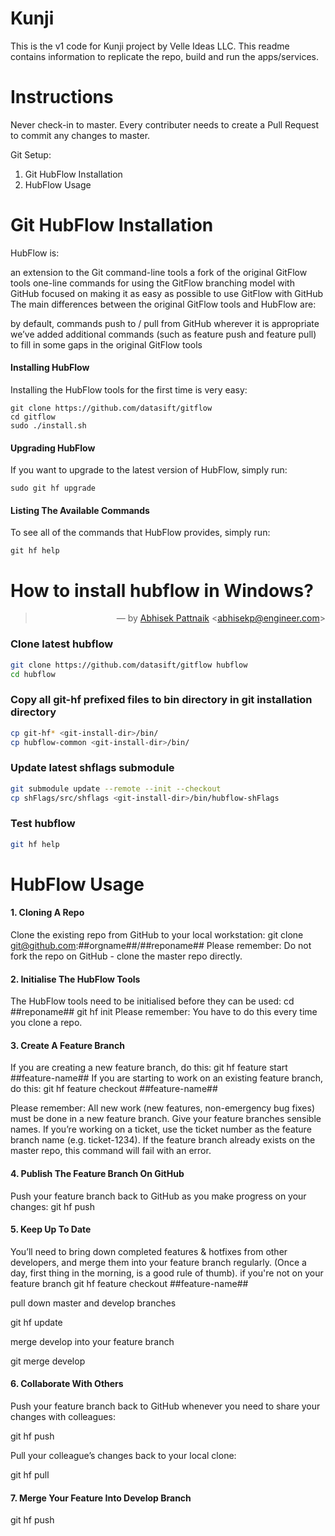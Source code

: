 # Kunji
This is the v1 code for Kunji project by Velle Ideas LLC.
This readme contains information to replicate the repo, build and run the apps/services.

# Instructions
Never check-in to master. Every contributer needs to create a Pull Request to commit any changes to master.

Git Setup:

1. Git HubFlow Installation
2. HubFlow Usage

# Git HubFlow Installation
HubFlow is:

an extension to the Git command-line tools
a fork of the original GitFlow tools
one-line commands for using the GitFlow branching model with GitHub
focused on making it as easy as possible to use GitFlow with GitHub
The main differences between the original GitFlow tools and HubFlow are:

by default, commands push to / pull from GitHub wherever it is appropriate
we’ve added additional commands (such as feature push and feature pull) to fill in some gaps in the original GitFlow tools

#### Installing HubFlow
Installing the HubFlow tools for the first time is very easy:
```
git clone https://github.com/datasift/gitflow
cd gitflow
sudo ./install.sh
```

#### Upgrading HubFlow
If you want to upgrade to the latest version of HubFlow, simply run:
```
sudo git hf upgrade
```

#### Listing The Available Commands
To see all of the commands that HubFlow provides, simply run:
```
git hf help
```

# How to install hubflow in Windows?
<blockquote align="right">— by <a href="https://github.com/abhisekp">Abhisek Pattnaik</a> &lt;<a href="mailto:abhisekp@engineer.com">abhisekp@engineer.com</a>&gt;</blockquote>

### Clone latest hubflow
```sh
git clone https://github.com/datasift/gitflow hubflow
cd hubflow
```

### Copy all **git-hf** prefixed files to bin directory in git installation directory
```sh
cp git-hf* <git-install-dir>/bin/
cp hubflow-common <git-install-dir>/bin/
```

### Update latest **shflags** submodule
```sh
git submodule update --remote --init --checkout
cp shFlags/src/shflags <git-install-dir>/bin/hubflow-shFlags
```

### Test hubflow
```sh
git hf help
```


# HubFlow Usage

#### 1. Cloning A Repo
Clone the existing repo from GitHub to your local workstation:
git clone git@github.com:##orgname##/##reponame##
Please remember:
Do not fork the repo on GitHub - clone the master repo directly.

#### 2. Initialise The HubFlow Tools
The HubFlow tools need to be initialised before they can be used:
cd ##reponame##
git hf init
Please remember:
You have to do this every time you clone a repo.

#### 3. Create A Feature Branch
If you are creating a new feature branch, do this:
git hf feature start ##feature-name##
If you are starting to work on an existing feature branch, do this:
git hf feature checkout ##feature-name##

Please remember:
All new work (new features, non-emergency bug fixes) must be done in a new feature branch. Give your feature branches sensible names. If you’re working on a ticket, use the ticket number as the feature branch name (e.g. ticket-1234). If the feature branch already exists on the master repo, this command will fail with an error.

#### 4. Publish The Feature Branch On GitHub
Push your feature branch back to GitHub as you make progress on your changes:
git hf push

#### 5. Keep Up To Date
You’ll need to bring down completed features & hotfixes from other developers, and merge them into your feature branch regularly. (Once a day, first thing in the morning, is a good rule of thumb). if you're not on your feature branch
git hf feature checkout ##feature-name##

pull down master and develop branches

git hf update

merge develop into your feature branch

git merge develop

#### 6. Collaborate With Others
Push your feature branch back to GitHub whenever you need to share your changes with colleagues:

git hf push

Pull your colleague’s changes back to your local clone:

git hf pull

#### 7. Merge Your Feature Into Develop Branch

git hf push
